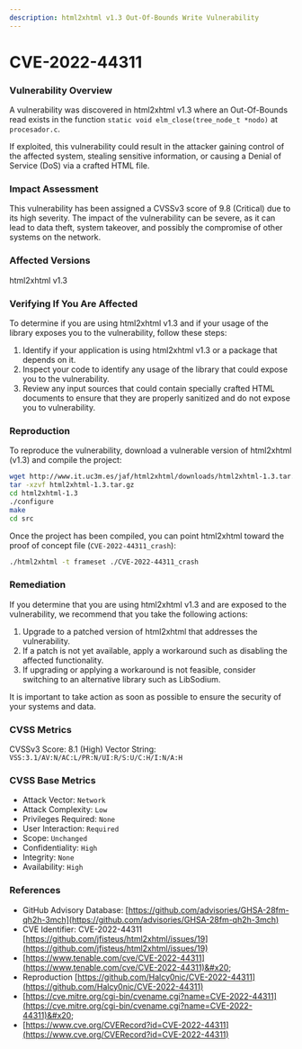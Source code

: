 ```yaml
---
description: html2xhtml v1.3 Out-Of-Bounds Write Vulnerability
---
```


# CVE-2022-44311

### Vulnerability Overview

A vulnerability was discovered in html2xhtml v1.3 where an Out-Of-Bounds read exists in the function `static void elm_close(tree_node_t *nodo)` at `procesador.c`.

If exploited, this vulnerability could result in the attacker gaining control of the affected system, stealing sensitive information, or causing a Denial of Service (DoS) via a crafted HTML file.

### Impact Assessment

This vulnerability has been assigned a CVSSv3 score of 9.8 (Critical) due to its high severity. The impact of the vulnerability can be severe, as it can lead to data theft, system takeover, and possibly the compromise of other systems on the network.

### Affected Versions

html2xhtml v1.3

### Verifying If You Are Affected

To determine if you are using html2xhtml v1.3 and if your usage of the library exposes you to the vulnerability, follow these steps:

1. Identify if your application is using html2xhtml v1.3 or a package that depends on it.
2. Inspect your code to identify any usage of the library that could expose you to the vulnerability.
3. Review any input sources that could contain specially crafted HTML documents to ensure that they are properly sanitized and do not expose you to vulnerability.

### Reproduction

To reproduce the vulnerability, download a vulnerable version of html2xhtml (v1.3) and compile the project:

```bash
wget http://www.it.uc3m.es/jaf/html2xhtml/downloads/html2xhtml-1.3.tar.gz
tar -xzvf html2xhtml-1.3.tar.gz
cd html2xhtml-1.3
./configure
make
cd src
```

Once the project has been compiled, you can point html2xhtml toward the proof of concept file (`CVE-2022-44311_crash`):

```bash
./html2xhtml -t frameset ./CVE-2022-44311_crash
```

### Remediation

If you determine that you are using html2xhtml v1.3 and are exposed to the vulnerability, we recommend that you take the following actions:

1. Upgrade to a patched version of html2xhtml that addresses the vulnerability.
2. If a patch is not yet available, apply a workaround such as disabling the affected functionality.
3. If upgrading or applying a workaround is not feasible, consider switching to an alternative library such as LibSodium.

It is important to take action as soon as possible to ensure the security of your systems and data.

### CVSS Metrics

CVSSv3 Score: 8.1 (High) Vector String: `VSS:3.1/AV:N/AC:L/PR:N/UI:R/S:U/C:H/I:N/A:H`

### **CVSS Base Metrics**

* Attack Vector: `Network`
* Attack Complexity: `Low`
* Privileges Required: `None`
* User Interaction: `Required`
* Scope: `Unchanged`
* Confidentiality: `High`
* Integrity: `None`
* Availability: `High`

### References

* GitHub Advisory Database: [https://github.com/advisories/GHSA-28fm-qh2h-3mch](https://github.com/advisories/GHSA-28fm-qh2h-3mch)
* CVE Identifier: CVE-2022-44311 [https://github.com/jfisteus/html2xhtml/issues/19](https://github.com/jfisteus/html2xhtml/issues/19)
* [https://www.tenable.com/cve/CVE-2022-44311](https://www.tenable.com/cve/CVE-2022-44311)&#x20;
* Reproduction [https://github.com/Halcy0nic/CVE-2022-44311](https://github.com/Halcy0nic/CVE-2022-44311)  &#x20;
* [https://cve.mitre.org/cgi-bin/cvename.cgi?name=CVE-2022-44311](https://cve.mitre.org/cgi-bin/cvename.cgi?name=CVE-2022-44311)&#x20;
* [https://www.cve.org/CVERecord?id=CVE-2022-44311](https://www.cve.org/CVERecord?id=CVE-2022-44311) &#x20;
